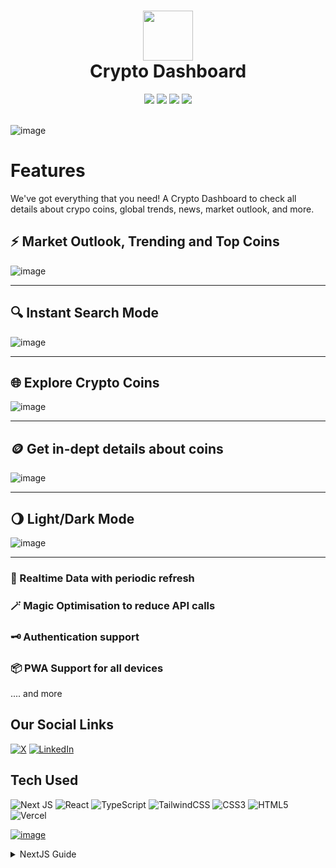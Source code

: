 <div align="center">
 <h1> <img src="https://crypto-dashboard-vg.vercel.app/logo.png" width="80px"><br/>Crypto Dashboard</h1>
 <img src="https://img.shields.io/npm/v/npm?style=normal"/>
 <img src="https://img.shields.io/website?style=normal&url=https%3A%2F%2Fcrypto-dashboard-vg.vercel.app/"/> 
 <img src="https://img.shields.io/badge/License-AGPL%20v3-brightgreen?style=normal"/>
 <img src="https://img.shields.io/github/languages/code-size/VishwaGauravIn/crypto-dashboard?logo=github&style=normal"/>
</div>
<br/>

![image](https://github.com/user-attachments/assets/32a14d0c-2c8a-4544-9435-863e32d636e0)

# Features

We've got everything that you need! A Crypto Dashboard to check all details about crypo coins, global trends, news, market outlook, and more.

## ⚡ Market Outlook, Trending and Top Coins

![image](https://github.com/user-attachments/assets/32a14d0c-2c8a-4544-9435-863e32d636e0)

---

## 🔍 Instant Search Mode

![image](https://github.com/user-attachments/assets/ec0e6292-c782-49e2-ad0e-53445d8d1d2d)

---

## 🌐 Explore Crypto Coins

![image](https://github.com/user-attachments/assets/c5e5e1b3-fbff-4f2a-90b1-5bc6f5105f7b)

---

## 🪙 Get in-dept details about coins

![image](https://github.com/user-attachments/assets/f08e6b86-ce82-468b-aaa8-e41c59b987db)

---

## 🌖 Light/Dark Mode

![image](https://github.com/user-attachments/assets/83f22249-fa0f-4af1-b971-26c6596dcf16)

---

### 🔴 Realtime Data with periodic refresh

### 🪄 Magic Optimisation to reduce API calls

### 🗝️ Authentication support

### 📦 PWA Support for all devices

.... and more

## Our Social Links

[![X](https://img.shields.io/badge/X-black.svg?style=normal&logo=X&logoColor=white)](https://x.com/VishwaGauravIn)
[![LinkedIn](https://img.shields.io/badge/linkedin-%230077B5.svg?style=normal&logo=linkedin&logoColor=white)](https://linkedin.com/in/VishwaGauravIn)

## Tech Used

![Next JS](https://img.shields.io/badge/Next-black?style=for-the-badge&logo=next.js&logoColor=white)
![React](https://img.shields.io/badge/react-%2320232a.svg?style=for-the-badge&logo=react&logoColor=%2361DAFB)
![TypeScript](https://img.shields.io/badge/typescript-%23007ACC.svg?style=for-the-badge&logo=typescript&logoColor=white)
![TailwindCSS](https://img.shields.io/badge/tailwindcss-%2338B2AC.svg?style=for-the-badge&logo=tailwind-css&logoColor=white)
![CSS3](https://img.shields.io/badge/css3-%231572B6.svg?style=for-the-badge&logo=css3&logoColor=white)
![HTML5](https://img.shields.io/badge/html5-%23E34F26.svg?style=for-the-badge&logo=html5&logoColor=white)
![Vercel](https://img.shields.io/badge/vercel-%23000000.svg?style=for-the-badge&logo=vercel&logoColor=white)

[![image](https://user-images.githubusercontent.com/81325730/209995550-63bdb319-f8fd-4383-bcfc-9021c4bc5642.png)](https://vercel.com/?utm_source=team_vishwagauravin&utm_campaign=oss)

<details>
<summary>
  NextJS Guide
</summary>

## Getting Started

First, run the development server:

```bash
npm run dev
# or
yarn dev
# or
pnpm dev
# or
bun dev
```

Open [http://localhost:3000](http://localhost:3000) with your browser to see the result.

You can start editing the page by modifying `app/page.tsx`. The page auto-updates as you edit the file.

This project uses [`next/font`](https://nextjs.org/docs/basic-features/font-optimization) to automatically optimize and load Inter, a custom Google Font.

## Learn More

To learn more about Next.js, take a look at the following resources:

- [Next.js Documentation](https://nextjs.org/docs) - learn about Next.js features and API.
- [Learn Next.js](https://nextjs.org/learn) - an interactive Next.js tutorial.

You can check out [the Next.js GitHub repository](https://github.com/vercel/next.js/) - your feedback and contributions are welcome!

## Deploy on Vercel

The easiest way to deploy your Next.js app is to use the [Vercel Platform](https://vercel.com/new?utm_medium=default-template&filter=next.js&utm_source=create-next-app&utm_campaign=create-next-app-readme) from the creators of Next.js.

Check out our [Next.js deployment documentation](https://nextjs.org/docs/deployment) for more details.

</details>
